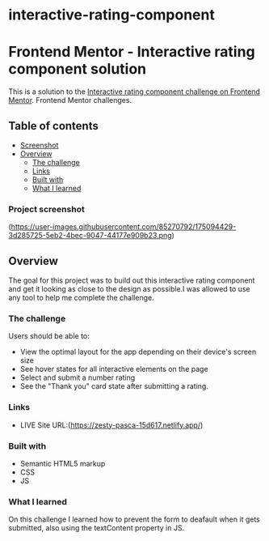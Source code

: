 # interactive-rating-component 

# Frontend Mentor - Interactive rating component solution

This is a solution to the [Interactive rating component challenge on Frontend Mentor](https://www.frontendmentor.io/challenges/interactive-rating-component-koxpeBUmI). Frontend Mentor challenges. 

## Table of contents

- [Screenshot](#screenshot)
- [Overview](#overview)
  - [The challenge](#the-challenge)
  - [Links](#links)
  - [Built with](#built-with)
  - [What I learned](#what-i-learned)
  
### Project screenshot 

(https://user-images.githubusercontent.com/85270792/175094429-3d285725-5eb2-4bec-9047-44177e909b23.png) 

## Overview 
The goal for this project was to build out this interactive rating component and get it looking as close to the design as possible.I was allowed to use any tool to help me complete the challenge. 

### The challenge

Users should be able to:

- View the optimal layout for the app depending on their device's screen size
- See hover states for all interactive elements on the page
- Select and submit a number rating
- See the "Thank you" card state after submitting a rating. 

### Links 

- LIVE Site URL:(https://zesty-pasca-15d617.netlify.app/) 

### Built with 
- Semantic HTML5 markup 
- CSS
- JS 

### What I learned 
On this challenge I learned how to prevent the form to deafault when it gets submitted, also using the textContent property in JS.

